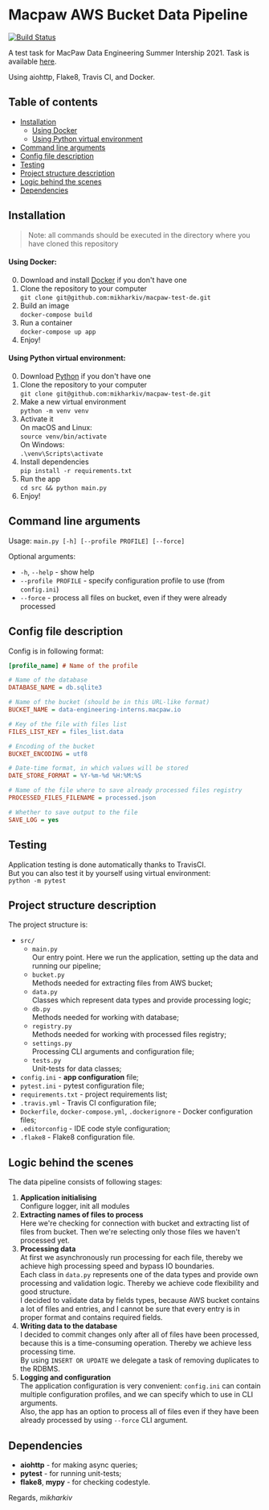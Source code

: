 # Macpaw AWS Bucket Data Pipeline
[![Build Status](https://travis-ci.com/mikharkiv/macpaw-test-de.svg?branch=master)](https://travis-ci.com/mikharkiv/macpaw-test-de)

A test task for MacPaw Data Engineering Summer Intership 2021. 
Task is available [here](TASK.md).

Using aiohttp, Flake8, Travis CI, and Docker.

## Table of contents
* [Installation](#installation)
  * [Using Docker](#using-docker)
  * [Using Python virtual environment](#using-python-virtual-environment)
* [Command line arguments](#command-line-arguments)
* [Config file description](#config-file-description)
* [Testing](#testing)
* [Project structure description](#project-structure-description)
* [Logic behind the scenes](#logic-behind-the-scenes)
* [Dependencies](#dependencies)

## Installation
> Note: all commands should be executed in the directory where you have cloned this repository  

#### Using Docker:
0. Download and install [Docker](https://www.docker.com/get-started) if you don't have one  
1. Clone the repository to your computer  
`git clone git@github.com:mikharkiv/macpaw-test-de.git`
2. Build an image  
`docker-compose build`  
3. Run a container  
`docker-compose up app`
4. Enjoy!

#### Using Python virtual environment:
0. Download [Python](https://www.python.org/downloads/) if you don't have one  
1. Clone the repository to your computer  
`git clone git@github.com:mikharkiv/macpaw-test-de.git`
2. Make a new virtual environment  
`python -m venv venv`
3. Activate it  
On macOS and Linux:  
`source venv/bin/activate`  
On Windows:  
`.\venv\Scripts\activate`
4. Install dependencies  
`pip install -r requirements.txt`  
5. Run the app  
`cd src && python main.py`
6. Enjoy!

## Command line arguments

Usage: `main.py [-h] [--profile PROFILE] [--force]`

Optional arguments:
* `-h`, `--help` - show help 
* `--profile PROFILE` - specify configuration profile to use (from `config.ini`)
* `--force` - process all files on bucket, even if they were already processed

## Config file description

Config is in following format:
```ini
[profile_name] # Name of the profile

# Name of the database
DATABASE_NAME = db.sqlite3

# Name of the bucket (should be in this URL-like format)
BUCKET_NAME = data-engineering-interns.macpaw.io

# Key of the file with files list
FILES_LIST_KEY = files_list.data

# Encoding of the bucket
BUCKET_ENCODING = utf8

# Date-time format, in which values will be stored
DATE_STORE_FORMAT = %Y-%m-%d %H:%M:%S

# Name of the file where to save already processed files registry
PROCESSED_FILES_FILENAME = processed.json

# Whether to save output to the file
SAVE_LOG = yes
```

## Testing  
Application testing is done automatically thanks to TravisCI.  
But you can also test it by yourself using virtual environment:   
`python -m pytest`

## Project structure description

The project structure is:
*  `src/`
   * `main.py`  
   Our entry point. Here we run the application, setting up the data and running our pipeline;
   * `bucket.py`  
   Methods needed for extracting files from AWS bucket;
   * `data.py`  
   Classes which represent data types and provide processing logic;
   * `db.py`  
   Methods needed for working with database;
   * `registry.py`  
   Methods needed for working with processed files registry;
   * `settings.py`  
   Processing CLI arguments and configuration file;
   * `tests.py`  
   Unit-tests for data classes;
* `config.ini` - **app configuration** file;
* `pytest.ini` - pytest configuration file;
* `requirements.txt` - project requirements list;
* `.travis.yml` - Travis CI configuration file;
* `Dockerfile`, `docker-compose.yml`, `.dockerignore` - Docker configuration files;
* `.editorconfig` - IDE code style configuration;
* `.flake8` - Flake8 configuration file.


## Logic behind the scenes

The data pipeline consists of following stages:
1. **Application initialising**  
Configure logger, init all modules
2. **Extracting names of files to process**  
Here we're checking for connection with bucket and extracting list of files from bucket.
Then we're selecting only those files we haven't processed yet.
3. **Processing data**  
At first we asynchronously run processing for each file, thereby we achieve high processing speed and bypass IO boundaries.  
Each class in `data.py` represents one of the data types and provide own processing and validation logic.
Thereby we achieve code flexibility and good structure.  
I decided to validate data by fields types, because AWS bucket contains a lot of files and entries, and I cannot be sure that every entry is in proper format and contains required fields.
4. **Writing data to the database**  
I decided to commit changes only after all of files have been processed, because this is a time-consuming operation. Thereby we achieve less processing time.  
By using `INSERT OR UPDATE` we delegate a task of removing duplicates to the RDBMS.
5. **Logging and configuration**  
The application configuration is very convenient: `config.ini` can contain multiple configuration profiles, and we can specify which to use in CLI arguments.  
Also, the app has an option to process all of files even if they have been already processed by using `--force` CLI argument.

## Dependencies
* **aiohttp** - for making async queries;
* **pytest** - for running unit-tests;
* **flake8**, **mypy** - for checking codestyle.
  
Regards, _mikharkiv_
